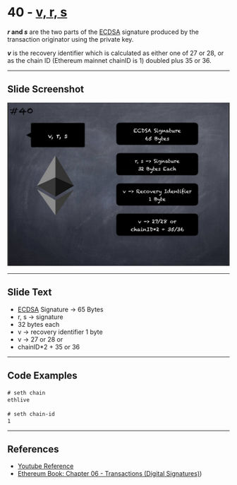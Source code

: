 # 40 - [v, r, s](v,%20r,%20s.md)

**_r_ and _s_** are the two parts of the [ECDSA](ECDSA.md) signature produced by the transaction originator using the private key. 

**_v_** is the recovery identifier which is calculated as either one of 27 or 28, or as the chain ID (Ethereum mainnet chainID is 1) doubled plus 35 or 36. 

___
## Slide Screenshot
![040.jpg](../../images/1.%20Ethereum%20101/040.jpg)
___
## Slide Text
- [ECDSA](ECDSA.md) Signature -> 65 Bytes
- r, s -> signature
- 32 bytes each
- v -> recovery identifier 1 byte
- v -> 27 or 28 or
- chainID*2 + 35 or 36

___
## Code Examples
```
# seth chain
ethlive

# seth chain-id
1
```
___
## References
- [Youtube Reference](https://youtu.be/zIeBfuXxuWs?t=1395)
- [Ethereum Book: Chapter 06 - Transactions (Digital Signatures)](https://github.com/ethereumbook/ethereumbook/blob/develop/06transactions.asciidoc#digital-signatures))
